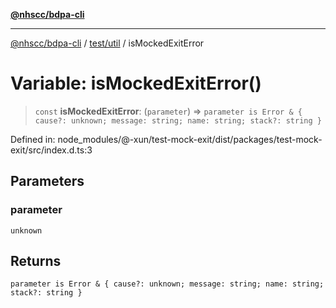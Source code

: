 [**@nhscc/bdpa-cli**](../../../README.md)

***

[@nhscc/bdpa-cli](../../../README.md) / [test/util](../README.md) / isMockedExitError

# Variable: isMockedExitError()

> `const` **isMockedExitError**: (`parameter`) => `parameter is Error & { cause?: unknown; message: string; name: string; stack?: string }`

Defined in: node\_modules/@-xun/test-mock-exit/dist/packages/test-mock-exit/src/index.d.ts:3

## Parameters

### parameter

`unknown`

## Returns

`parameter is Error & { cause?: unknown; message: string; name: string; stack?: string }`
